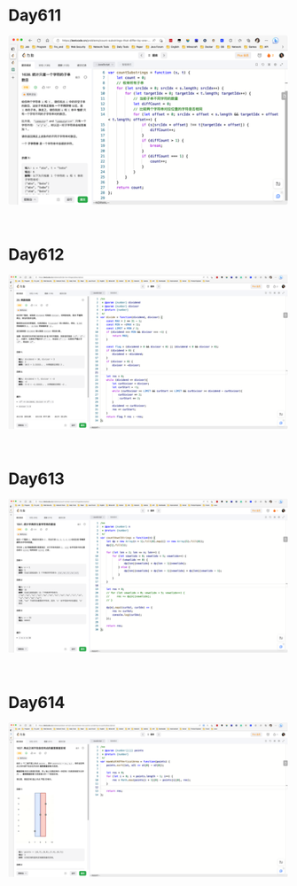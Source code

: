 # Day611

![day611](2303img.assets/day611.png)

&nbsp;

# Day612

![day612](2303img.assets/day612.png)

&nbsp;

# Day613

![day613](2303img.assets/day613.png)

&nbsp;

# Day614

![day614](2303img.assets/day614.png)